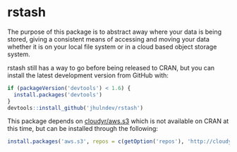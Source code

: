 <!-- README.md is generated from README.Rmd. Please edit that file -->
rstash
======

The purpose of this package is to abstract away where your data is being stored, giving a consistent means of accessing and moving your data whether it is on your local file system or in a cloud based object storage system.

rstash still has a way to go before being released to CRAN, but you can install the latest development version from GitHub with:

``` r
if (packageVersion('devtools') < 1.6) {
  install.packages('devtools')
}
devtools::install_github('jhulndev/rstash')
```

This package depends on [cloudyr/aws.s3](https://github.com/cloudyr/aws.s3) which is not available on CRAN at this time, but can be installed through the following:

``` r
install.packages('aws.s3', repos = c(getOption('repos'), 'http://cloudyr.github.io/drat'))
```

